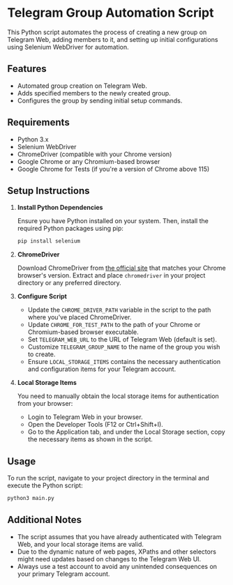 # Telegram Group Automation Script

This Python script automates the process of creating a new group on Telegram Web, adding members to it, and setting up initial configurations using Selenium WebDriver for automation.

## Features

- Automated group creation on Telegram Web.
- Adds specified members to the newly created group.
- Configures the group by sending initial setup commands.

## Requirements

- Python 3.x
- Selenium WebDriver
- ChromeDriver (compatible with your Chrome version)
- Google Chrome or any Chromium-based browser
- Google Chrome for Tests (if you're a version of Chrome  above 115)

## Setup Instructions

1. **Install Python Dependencies**

   Ensure you have Python installed on your system. Then, install the required Python packages using pip:

   ```sh
   pip install selenium
   ```

2. **ChromeDriver**

   Download ChromeDriver from [the official site](https://sites.google.com/a/chromium.org/chromedriver/) that matches your Chrome browser's version. Extract and place `chromedriver` in your project directory or any preferred directory.

3. **Configure Script**

   - Update the `CHROME_DRIVER_PATH` variable in the script to the path where you've placed ChromeDriver.
   - Update `CHROME_FOR_TEST_PATH` to the path of your Chrome or Chromium-based browser executable.
   - Set `TELEGRAM_WEB_URL` to the URL of Telegram Web (default is set).
   - Customize `TELEGRAM_GROUP_NAME` to the name of the group you wish to create.
   - Ensure `LOCAL_STORAGE_ITEMS` contains the necessary authentication and configuration items for your Telegram account.

4. **Local Storage Items**

   You need to manually obtain the local storage items for authentication from your browser:
   - Login to Telegram Web in your browser.
   - Open the Developer Tools (F12 or Ctrl+Shift+I).
   - Go to the Application tab, and under the Local Storage section, copy the necessary items as shown in the script.

## Usage

To run the script, navigate to your project directory in the terminal and execute the Python script:

```sh
python3 main.py
```

## Additional Notes

- The script assumes that you have already authenticated with Telegram Web, and your local storage items are valid.
- Due to the dynamic nature of web pages, XPaths and other selectors might need updates based on changes to the Telegram Web UI.
- Always use a test account to avoid any unintended consequences on your primary Telegram account.

